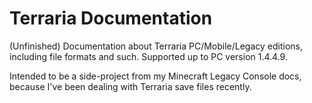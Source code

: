 # Terraria Documentation
(Unfinished) Documentation about Terraria PC/Mobile/Legacy editions, including file formats and such. Supported up to PC version 1.4.4.9.  
  
Intended to be a side-project from my Minecraft Legacy Console docs, because I've been dealing with Terraria save files recently.
